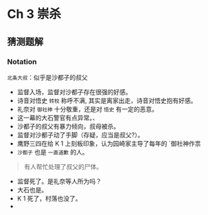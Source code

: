# Ch 3 崇杀

## 猜测题解

### Notation

`北条大叔`：似乎是沙都子的叔父


- 监督入场，监督对沙都子存在很强的好感。
- 诗音对悟史 `转校` 称呼不满, 其实是离家出走，诗音对悟史抱有好感。
- 礼奈对 `御社神` 十分敬重，还是对 `悟史` 有一定的恶意。
- 这一幕的大石警官有点异常。、
- 沙都子的叔父有暴力倾向，叔母被杀。
- 监督对沙都子动了手脚（存疑，应当是叔父?）。
- 鹰野三四在给 K 1 上刻板印象，认为园崎家主导了每年的 `御社神作祟
- `沙都子` 也是 `一直道歉` 的人。
> 有人帮忙处理了叔父的尸体。

- 监督死了。是礼奈等人所为吗？
- 大石也是。
- K 1 死了，村落也没了。
- 